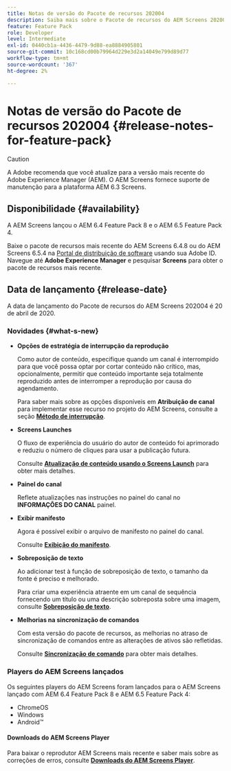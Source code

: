 ```yaml
---
title: Notas de versão do Pacote de recursos 202004
description: Saiba mais sobre o Pacote de recursos do AEM Screens 202004, lançado em 20 de abril de 2020.
feature: Feature Pack
role: Developer
level: Intermediate
exl-id: 0440cb1a-4436-4479-9d88-ea8884905801
source-git-commit: 10c168cd00b79964d229e3d2a14049e799d89d77
workflow-type: tm+mt
source-wordcount: '367'
ht-degree: 2%

---
```


# Notas de versão do Pacote de recursos 202004 {#release-notes-for-feature-pack}

>[!CAUTION]
>
>A Adobe recomenda que você atualize para a versão mais recente do Adobe Experience Manager (AEM). O AEM Screens fornece suporte de manutenção para a plataforma AEM 6.3 Screens.

## Disponibilidade {#availability}

A AEM Screens lançou o AEM 6.4 Feature Pack 8 e o AEM 6.5 Feature Pack 4.

Baixe o pacote de recursos mais recente do AEM Screens 6.4.8 ou do AEM Screens 6.5.4 na [Portal de distribuição de software](https://experience.adobe.com/#/downloads/content/software-distribution/br/aem.html) usando sua Adobe ID. Navegue até **Adobe Experience Manager** e pesquisar **Screens** para obter o pacote de recursos mais recente.

## Data de lançamento {#release-date}

A data de lançamento do Pacote de recursos do AEM Screens 202004 é 20 de abril de 2020.

### Novidades {#what-s-new}

* **Opções de estratégia de interrupção da reprodução**

  Como autor de conteúdo, especifique quando um canal é interrompido para que você possa optar por cortar conteúdo não crítico, mas, opcionalmente, permitir que conteúdo importante seja totalmente reproduzido antes de interromper a reprodução por causa do agendamento.

  Para saber mais sobre as opções disponíveis em **Atribuição de canal** para implementar esse recurso no projeto do AEM Screens, consulte a seção **[Método de interrupção](/help/user-guide/channel-assignment.md#interruption-method-channel)**.

* **Screens Launches**

  O fluxo de experiência do usuário do autor de conteúdo foi aprimorado e reduziu o número de cliques para usar a publicação futura.

  Consulte **[Atualização de conteúdo usando o Screens Launch](launches.md)** para obter mais detalhes.

* **Painel do canal**

  Reflete atualizações nas instruções no painel do canal no **INFORMAÇÕES DO CANAL** painel.


* **Exibir manifesto**

  Agora é possível exibir o arquivo de manifesto no painel do canal.

  Consulte **[Exibição do manifesto](/help/user-guide/managing-channels.md#view-manifest)**.

* **Sobreposição de texto**

  Ao adicionar test à função de sobreposição de texto, o tamanho da fonte é preciso e melhorado.

  Para criar uma experiência atraente em um canal de sequência fornecendo um título ou uma descrição sobreposta sobre uma imagem, consulte **[Sobreposição de texto](text-overlay.md)**.

* **Melhorias na sincronização de comandos**

  Com esta versão do pacote de recursos, as melhorias no atraso de sincronização de comandos entre as alterações de ativos são refletidas.

  Consulte **[Sincronização de comando](using-command-sync.md)** para obter mais detalhes.

### Players do AEM Screens lançados

Os seguintes players do AEM Screens foram lançados para o AEM Screens lançado com AEM 6.4 Feature Pack 8 e AEM 6.5 Feature Pack 4:

* ChromeOS
* Windows
* Android™

#### Downloads do AEM Screens Player

Para baixar o reprodutor AEM Screens mais recente e saber mais sobre as correções de erros, consulte **[Downloads do AEM Screens Player](https://download.macromedia.com/screens/)**.
